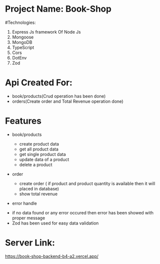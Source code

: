 # Project Name: Book-Shop

#Technologies: 
1. Express Js framework Of Node Js
2. Mongoose
3. MongoDB
4. TypeScript
5. Cors
6. DotEnv
7. Zod

# Api Created For: 
- book/products(Crud operation has been done)
- orders(Create order and Total Revenue operation done)

# Features
- book/products 
    - create product data
    - get all product data
    - get single product data
    - update data of a product
    - delete a product

- order
    - create order ( if product and product quantity is available then it will placed in database)
    - show total revenue

- error handle
 * if no data found or any error occured then error has been showed with proper message
 * Zod has been used for easy data validation

# Server Link:
https://book-shop-backend-b4-a2.vercel.app/


